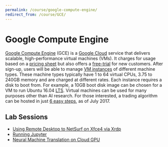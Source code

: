 ```yaml
---
permalink: /course/google-compute-engine/
redirect_from: /course/GCE/
---
```

# Google Compute Engine

[Google Compute Engine](https://cloud.google.com/compute/) (GCE) is a [Google Cloud](https://cloud.google.com/) service that delivers scalable, high-performance virtual machines (VMs). It charges for usage based on a [pricing sheet](https://cloud.google.com/compute/pricing) but also offers a [free-trial](https://cloud.google.com/free/docs/frequently-asked-questions) for new customers. After sign-up, users will be able to manage [VM instances](https://console.cloud.google.com/compute/instances) of different machine types. These machine types typically have 1 to 64 virtual CPUs, 3.75 to 240GB memory and are charged at different rates. Each instance requires a disk to boot from. For example, a 10GB boot disk image can be chosen for a VM to run Ubuntu 16.04 [LTS](https://wiki.ubuntu.com/LTS). Virtual machines can be used for many purposes other than AI research. For those interested, a trading algorithm can be hosted in just [6 easy steps](https://robotwealth.com/run-trading-algorithms-google-cloud-platform-6-easy-steps/), as of July 2017.

## Lab Sessions

* [Using Remote Desktop to NetSurf on Xfce4 via Xrdp](http://realai.org/course/lab/rdp-netsurf-xfce4/)
* [Running Jupyter](http://realai.org/course/lab/gce-jupyter/)
* [Neural Machine Translation on Cloud GPU](http://realai.org/course/lab/gpu-tf-nmt/)

